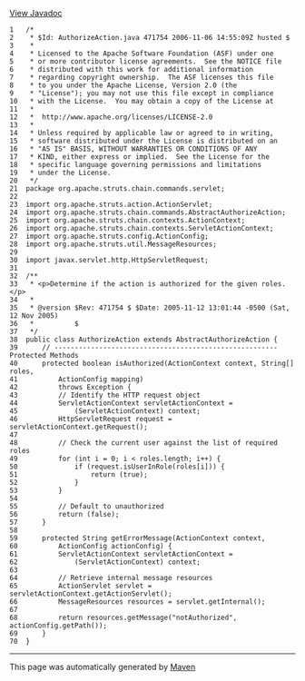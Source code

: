 [View Javadoc](../../../../../../../apidocs/org/apache/struts/chain/commands/servlet/AuthorizeAction.html.md)


    1   /*
    2    * $Id: AuthorizeAction.java 471754 2006-11-06 14:55:09Z husted $
    3    *
    4    * Licensed to the Apache Software Foundation (ASF) under one
    5    * or more contributor license agreements.  See the NOTICE file
    6    * distributed with this work for additional information
    7    * regarding copyright ownership.  The ASF licenses this file
    8    * to you under the Apache License, Version 2.0 (the
    9    * "License"); you may not use this file except in compliance
    10   * with the License.  You may obtain a copy of the License at
    11   *
    12   *  http://www.apache.org/licenses/LICENSE-2.0
    13   *
    14   * Unless required by applicable law or agreed to in writing,
    15   * software distributed under the License is distributed on an
    16   * "AS IS" BASIS, WITHOUT WARRANTIES OR CONDITIONS OF ANY
    17   * KIND, either express or implied.  See the License for the
    18   * specific language governing permissions and limitations
    19   * under the License.
    20   */
    21  package org.apache.struts.chain.commands.servlet;
    22  
    23  import org.apache.struts.action.ActionServlet;
    24  import org.apache.struts.chain.commands.AbstractAuthorizeAction;
    25  import org.apache.struts.chain.contexts.ActionContext;
    26  import org.apache.struts.chain.contexts.ServletActionContext;
    27  import org.apache.struts.config.ActionConfig;
    28  import org.apache.struts.util.MessageResources;
    29  
    30  import javax.servlet.http.HttpServletRequest;
    31  
    32  /**
    33   * <p>Determine if the action is authorized for the given roles.</p>
    34   *
    35   * @version $Rev: 471754 $ $Date: 2005-11-12 13:01:44 -0500 (Sat, 12 Nov 2005)
    36   *          $
    37   */
    38  public class AuthorizeAction extends AbstractAuthorizeAction {
    39      // ------------------------------------------------------- Protected Methods
    40      protected boolean isAuthorized(ActionContext context, String[] roles,
    41          ActionConfig mapping)
    42          throws Exception {
    43          // Identify the HTTP request object
    44          ServletActionContext servletActionContext =
    45              (ServletActionContext) context;
    46          HttpServletRequest request = servletActionContext.getRequest();
    47  
    48          // Check the current user against the list of required roles
    49          for (int i = 0; i < roles.length; i++) {
    50              if (request.isUserInRole(roles[i])) {
    51                  return (true);
    52              }
    53          }
    54  
    55          // Default to unauthorized
    56          return (false);
    57      }
    58  
    59      protected String getErrorMessage(ActionContext context,
    60          ActionConfig actionConfig) {
    61          ServletActionContext servletActionContext =
    62              (ServletActionContext) context;
    63  
    64          // Retrieve internal message resources
    65          ActionServlet servlet = servletActionContext.getActionServlet();
    66          MessageResources resources = servlet.getInternal();
    67  
    68          return resources.getMessage("notAuthorized", actionConfig.getPath());
    69      }
    70  }

------------------------------------------------------------------------

This page was automatically generated by [Maven](http://maven.apache.org/)
